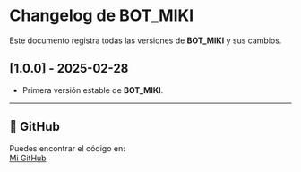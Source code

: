 # Changelog de BOT_MIKI  

Este documento registra todas las versiones de **BOT_MIKI** y sus cambios.  

## [1.0.0] - 2025-02-28  
- Primera versión estable de **BOT_MIKI**.  

---  

## 📌 GitHub  
Puedes encontrar el código en:  
[Mi GitHub](https://github.com/Tasesho)  
